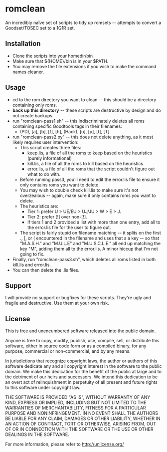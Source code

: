 # romclean
An incredibly naïve set of scripts to tidy up romsets -- attempts to convert a Goodset/TOSEC set to a 1G1R set.

## Installation
  - Clone the scripts into your homedir/bin
  - Make sure that ${HOME}/bin is in your $PATH.
  - You may remove the file extensions if you wish to make the command names cleaner.
  
## Usage
  - cd to the rom directory you want to clean -- this should be a directory containing only roms.
  - **back up this directory** -- these scripts are destructive by design and do not create backups.
  - run "romclean-pass1.sh" -- this indiscriminately deletes all roms containing specific Goodtools tags in their filenames:
    - (PD), [a], [b], [f], [h], (Hack), [o], [p], [t], [T]
  - run "romclean-pass2.py" -- this does not delete anything, as it most likely requires user intervention:
    - This script creates three files: 
      - keep.lis, a file of all the roms to keep based on the heuristics (purely informational)
      - kill.lis, a file of all the roms to kill based on the heuristics
      - error.lis, a file of all the roms that the script couldn't figure out what to do with.
    - Before running pass3, you'll need to edit the error.lis file to ensure it only contains roms you want to delete.
    - You may wish to double check kill.lis to make sure it's not overzealous -- again, make sure it only contains roms you want to delete.
    - The heuristics are:
      - Tier 1: prefer U > UE/EU > UJ/JU > W > E > J.
      - Tier 2: prefer [!] over non-[!].
      - If tiers 1 and 2 provided a list with more than one entry, add all to the error.lis file for the user to figure out.
    - The script is fairly stupid on filename matching -- it splits on the first ., [, or ( encountered in the filename and uses that a a key -- so that "M.A.S.H." and "M.U.L.E" and "M.U.S.C.L.E." all end up matching the key "M", adding them all to the error.lis.  A minor hiccup that I'm not going to fix. 
  - Finally, run "romclean-pass3.sh", which deletes all roms listed in both kill.lis and error.lis.
  - You can then delete the .lis files.

## Support
I will provide no support or bugfixes for these scripts.  They're ugly and fragile and destructive.  Use them at your own risk.

## License
This is free and unencumbered software released into the public domain.

Anyone is free to copy, modify, publish, use, compile, sell, or
distribute this software, either in source code form or as a compiled
binary, for any purpose, commercial or non-commercial, and by any
means.

In jurisdictions that recognize copyright laws, the author or authors
of this software dedicate any and all copyright interest in the
software to the public domain. We make this dedication for the benefit
of the public at large and to the detriment of our heirs and
successors. We intend this dedication to be an overt act of
relinquishment in perpetuity of all present and future rights to this
software under copyright law.

THE SOFTWARE IS PROVIDED "AS IS", WITHOUT WARRANTY OF ANY KIND,
EXPRESS OR IMPLIED, INCLUDING BUT NOT LIMITED TO THE WARRANTIES OF
MERCHANTABILITY, FITNESS FOR A PARTICULAR PURPOSE AND NONINFRINGEMENT.
IN NO EVENT SHALL THE AUTHORS BE LIABLE FOR ANY CLAIM, DAMAGES OR
OTHER LIABILITY, WHETHER IN AN ACTION OF CONTRACT, TORT OR OTHERWISE,
ARISING FROM, OUT OF OR IN CONNECTION WITH THE SOFTWARE OR THE USE OR
OTHER DEALINGS IN THE SOFTWARE.

For more information, please refer to <http://unlicense.org/>
